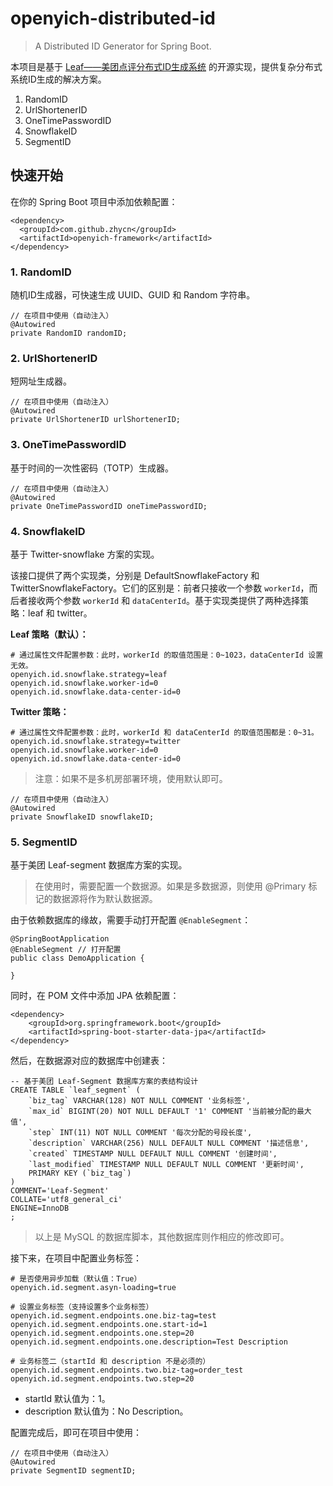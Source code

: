 ﻿# openyich-distributed-id

> A Distributed ID Generator for Spring Boot.

本项目是基于 [Leaf——美团点评分布式ID生成系统](https://tech.meituan.com/MT_Leaf.html) 的开源实现，提供复杂分布式系统ID生成的解决方案。

1. RandomID
2. UrlShortenerID
3. OneTimePasswordID
4. SnowflakeID
5. SegmentID

## 快速开始

在你的 Spring Boot 项目中添加依赖配置：

```
<dependency>
  <groupId>com.github.zhycn</groupId>
  <artifactId>openyich-framework</artifactId>
</dependency>
```

### 1. RandomID

随机ID生成器，可快速生成 UUID、GUID 和 Random 字符串。

```
// 在项目中使用（自动注入）
@Autowired
private RandomID randomID;
```

### 2. UrlShortenerID

短网址生成器。

```
// 在项目中使用（自动注入）
@Autowired
private UrlShortenerID urlShortenerID;
```

### 3. OneTimePasswordID

基于时间的一次性密码（TOTP）生成器。

```
// 在项目中使用（自动注入）
@Autowired
private OneTimePasswordID oneTimePasswordID;
```

### 4. SnowflakeID

基于 Twitter-snowflake 方案的实现。

该接口提供了两个实现类，分别是 DefaultSnowflakeFactory 和 TwitterSnowflakeFactory。它们的区别是：前者只接收一个参数 `workerId`，而后者接收两个参数 `workerId` 和 `dataCenterId`。基于实现类提供了两种选择策略：leaf 和 twitter。

**Leaf 策略（默认）：**

```
# 通过属性文件配置参数：此时，workerId 的取值范围是：0~1023，dataCenterId 设置无效。
openyich.id.snowflake.strategy=leaf
openyich.id.snowflake.worker-id=0
openyich.id.snowflake.data-center-id=0
```

**Twitter 策略：**

```
# 通过属性文件配置参数：此时，workerId 和 dataCenterId 的取值范围都是：0~31。
openyich.id.snowflake.strategy=twitter
openyich.id.snowflake.worker-id=0
openyich.id.snowflake.data-center-id=0
```

> 注意：如果不是多机房部署环境，使用默认即可。

```
// 在项目中使用（自动注入）
@Autowired
private SnowflakeID snowflakeID;
```

### 5. SegmentID

基于美团 Leaf-segment 数据库方案的实现。

> 在使用时，需要配置一个数据源。如果是多数据源，则使用 @Primary 标记的数据源将作为默认数据源。

由于依赖数据库的缘故，需要手动打开配置 `@EnableSegment`：

```
@SpringBootApplication
@EnableSegment // 打开配置
public class DemoApplication {

}
```

同时，在 POM 文件中添加 JPA 依赖配置：

```
<dependency>
	<groupId>org.springframework.boot</groupId>
	<artifactId>spring-boot-starter-data-jpa</artifactId>
</dependency>
```

然后，在数据源对应的数据库中创建表：

```
-- 基于美团 Leaf-Segment 数据库方案的表结构设计
CREATE TABLE `leaf_segment` (
	`biz_tag` VARCHAR(128) NOT NULL COMMENT '业务标签',
	`max_id` BIGINT(20) NOT NULL DEFAULT '1' COMMENT '当前被分配的最大值',
	`step` INT(11) NOT NULL COMMENT '每次分配的号段长度',
	`description` VARCHAR(256) NULL DEFAULT NULL COMMENT '描述信息',
	`created` TIMESTAMP NULL DEFAULT NULL COMMENT '创建时间',
	`last_modified` TIMESTAMP NULL DEFAULT NULL COMMENT '更新时间',
	PRIMARY KEY (`biz_tag`)
)
COMMENT='Leaf-Segment'
COLLATE='utf8_general_ci'
ENGINE=InnoDB
;
```

> 以上是 MySQL 的数据库脚本，其他数据库则作相应的修改即可。

接下来，在项目中配置业务标签：

```
# 是否使用异步加载（默认值：True）
openyich.id.segment.asyn-loading=true

# 设置业务标签（支持设置多个业务标签）
openyich.id.segment.endpoints.one.biz-tag=test
openyich.id.segment.endpoints.one.start-id=1
openyich.id.segment.endpoints.one.step=20
openyich.id.segment.endpoints.one.description=Test Description

# 业务标签二（startId 和 description 不是必须的）
openyich.id.segment.endpoints.two.biz-tag=order_test
openyich.id.segment.endpoints.two.step=20
```

- startId 默认值为：1。
- description 默认值为：No Description。

配置完成后，即可在项目中使用：

```
// 在项目中使用（自动注入）
@Autowired
private SegmentID segmentID;
```
